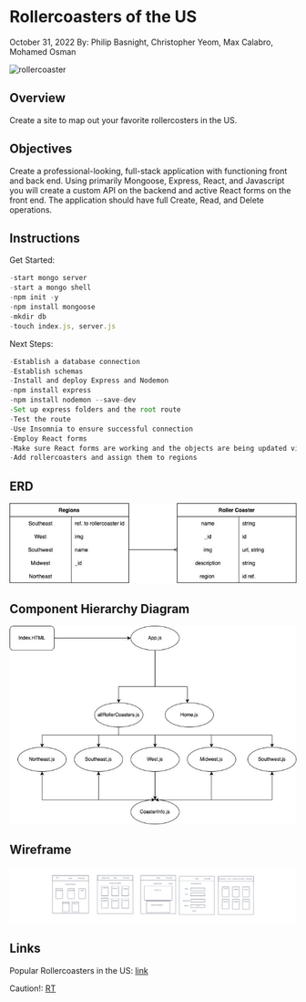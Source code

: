 # Rollercoasters of the US

October 31, 2022
By: Philip Basnight, Christopher Yeom, Max Calabro, Mohamed Osman

![rollercoaster](https://images.unsplash.com/photo-1627035983655-0ceec61bb733?ixlib=rb-4.0.3&ixid=MnwxMjA3fDB8MHxzZWFyY2h8M3x8cm9sbGVyJTIwY29hc3RlcnxlbnwwfHwwfHw%3D&w=1000&q=80)

## Overview

Create a site to map out your favorite rollercosters in the US.

## Objectives

Create a professional-looking, full-stack application with functioning front and back end. Using primarily Mongoose, Express, React, and Javascript you will create a custom API on the backend and active React forms on the front end. The application should have full Create, Read, and Delete operations.

## Instructions

Get Started:

```js
-start mongo server
-start a mongo shell
-npm init -y
-npm install mongoose
-mkdir db
-touch index.js, server.js
```

Next Steps:

```js
-Establish a database connection
-Establish schemas
-Install and deploy Express and Nodemon
-npm install express
-npm install nodemon --save-dev
-Set up express folders and the root route
-Test the route
-Use Insomnia to ensure successful connection
-Employ React forms
-Make sure React forms are working and the objects are being updated via CRUD
-Add rollercoasters and assign them to regions
```

## ERD

![ERD](./images/US%20Roller%20Coaster%20ERD.jpg)

## Component Hierarchy Diagram

![CHD](./images/Roller%20Coaster%20Component%20Hierarchy%20Diagram.jpg)

## Wireframe

![Wireframe](./images/Roller%20Coaster%20Wireframe.png)

## Links

Popular Rollercoasters in the US: [link](https://blooloop.com/theme-park/opinion/top-coasters-usa/)

Caution!: [RT](https://www.youtube.com/watch?v=bHgrBI_J2g4)
